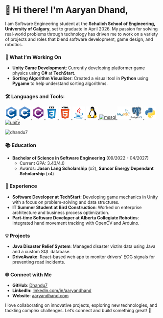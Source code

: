 # 👋 Hi there! I'm **Aaryan Dhand**,
I am Software Engineering student at the **Schulich School of Engineering, University of Calgary**, set to graduate in April 2026. My passion for solving real-world problems through technology has driven me to work on a variety of projects and roles that blend software development, game design, and robotics. 

### 🌱 What I’m Working On
- **Unity Game Development**: Currently developing platformer game physics using **C#** at **TechStart**.
- **Sorting Algorithm Visualizer**: Created a visual tool in **Python** using **Pygame** to help understand sorting algorithms.

<h3 align="left">🛠️ Languages and Tools:</h3>
<p align="left"> <a href="https://www.cprogramming.com/" target="_blank" rel="noreferrer"> <img src="https://raw.githubusercontent.com/devicons/devicon/master/icons/c/c-original.svg" alt="c" width="40" height="40"/> </a> <a href="https://www.w3schools.com/cpp/" target="_blank" rel="noreferrer"> <img src="https://raw.githubusercontent.com/devicons/devicon/master/icons/cplusplus/cplusplus-original.svg" alt="cplusplus" width="40" height="40"/> </a> <a href="https://www.w3schools.com/cs/" target="_blank" rel="noreferrer"> <img src="https://raw.githubusercontent.com/devicons/devicon/master/icons/csharp/csharp-original.svg" alt="csharp" width="40" height="40"/> </a> <a href="https://www.w3schools.com/css/" target="_blank" rel="noreferrer"> <img src="https://raw.githubusercontent.com/devicons/devicon/master/icons/css3/css3-original-wordmark.svg" alt="css3" width="40" height="40"/> </a> <a href="https://www.w3.org/html/" target="_blank" rel="noreferrer"> <img src="https://raw.githubusercontent.com/devicons/devicon/master/icons/html5/html5-original-wordmark.svg" alt="html5" width="40" height="40"/> </a> <a href="https://www.java.com" target="_blank" rel="noreferrer"> <img src="https://raw.githubusercontent.com/devicons/devicon/master/icons/java/java-original.svg" alt="java" width="40" height="40"/> </a> <a href="https://www.linux.org/" target="_blank" rel="noreferrer"> <img src="https://raw.githubusercontent.com/devicons/devicon/master/icons/linux/linux-original.svg" alt="linux" width="40" height="40"/> </a> <a href="https://www.microsoft.com/en-us/sql-server" target="_blank" rel="noreferrer"> <img src="https://www.svgrepo.com/show/303229/microsoft-sql-server-logo.svg" alt="mssql" width="40" height="40"/> </a> <a href="https://www.mysql.com/" target="_blank" rel="noreferrer"> <img src="https://raw.githubusercontent.com/devicons/devicon/master/icons/mysql/mysql-original-wordmark.svg" alt="mysql" width="40" height="40"/> </a> <a href="https://www.postgresql.org" target="_blank" rel="noreferrer"> <img src="https://raw.githubusercontent.com/devicons/devicon/master/icons/postgresql/postgresql-original-wordmark.svg" alt="postgresql" width="40" height="40"/> </a> <a href="https://www.python.org" target="_blank" rel="noreferrer"> <img src="https://raw.githubusercontent.com/devicons/devicon/master/icons/python/python-original.svg" alt="python" width="40" height="40"/> </a> <a href="https://unity.com/" target="_blank" rel="noreferrer"> <img src="https://www.vectorlogo.zone/logos/unity3d/unity3d-icon.svg" alt="unity" width="40" height="40"/> </a> </p>

<p><img align="center" src="https://github-readme-stats.vercel.app/api/top-langs?username=dhandu7&show_icons=true&locale=en&layout=compact" alt="dhandu7" /></p>

### 📚 Education
- **Bachelor of Science in Software Engineering** (09/2022 - 04/2027)
  - Current GPA: 3.43/4.0
  - Awards: **Jason Lang Scholarship** (x2), **Suncor Energy Dependant Scholarship** (x4)

### 💼 Experience
- **Software Developer at TechStart**: Developing game mechanics in Unity with a focus on problem-solving and data structures.
- **IT Summer Student at Bird Construction**: Worked on enterprise architecture and business process optimization.
- **Part-time Software Developer at Alberta Collegiate Robotics**: Integrated hand movement tracking with OpenCV and Arduino.

### 💡 Projects
- **Java Disaster Relief System**: Managed disaster victim data using Java and a custom SQL database.
- **DriveAwake**: React-based web app to monitor drivers' EOG signals for preventing road incidents.

### 🌐 Connect with Me
- **GitHub**: [Dhandu7](https://github.com/Dhandu7)
- **LinkedIn**: [linkedin.com/in/aaryandhand](https://linkedin.com/in/aaryandhand)
- **Website**: [aaryandhand.com](https://www.aaryandhand.com)

I love collaborating on innovative projects, exploring new technologies, and tackling complex challenges. Let’s connect and build something great! 🚀
